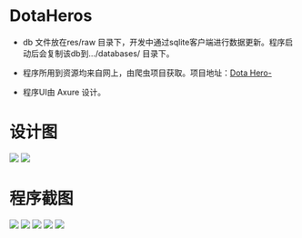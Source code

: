 # DotaHeros

- db 文件放在res/raw 目录下，开发中通过sqlite客户端进行数据更新。程序启动后会复制该db到.../databases/ 目录下。

- 程序所用到资源均来自网上，由爬虫项目获取。项目地址：[Dota Hero-](https://github.com/BryanYang/Dota-Heros-)

- 程序UI由 Axure 设计。

# 设计图

![](https://github.com/BryanYang/DotaHeros/blob/master/1.png) 
![](https://github.com/BryanYang/DotaHeros/blob/master/2.png) 

# 程序截图

![](https://github.com/BryanYang/DotaHeros/blob/master/01.jpg) 
![](https://github.com/BryanYang/DotaHeros/blob/master/02.jpg) 
![](https://github.com/BryanYang/DotaHeros/blob/master/03.jpg) 
![](https://github.com/BryanYang/DotaHeros/blob/master/04.jpg) 
![](https://github.com/BryanYang/DotaHeros/blob/master/05.jpg) 


